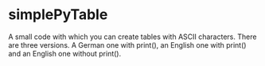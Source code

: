 # simplePyTable
A small code with which you can create tables with ASCII characters.
There are three versions. A German one with print(), an English one with print() and an English one without print().


